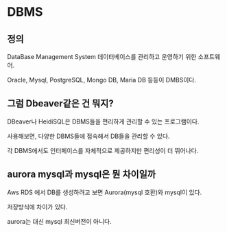 # DBMS 

## 정의 
DataBase Management System
데이터베이스를 관리하고 운영하기 위한 소프트웨어. 

Oracle, Mysql, PostgreSQL, Mongo DB, Maria DB 등등이 DMBS이다. 

## 그럼 Dbeaver같은 건 뭐지?
DBeaver나 HeidiSQL은 DBMS들을 편리하게 관리할 수 있는 프로그램이다. 

사용해보면, 다양한 DBMS들에 접속해서 DB들을 관리할 수 있다. 

각 DBMS에서도 인터페이스를 자체적으로 제공하지만 편리성이 더 뛰어나다. 

## aurora mysql과 mysql은 뭔 차이일까 
Aws RDS 에서 DB를 생성하려고 보면 Aurora(mysql 호환)와 mysql이 있다. 

저장방식에 차이가 있다.

aurora는 대신 mysql 최신버전이 아니다. 